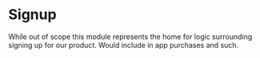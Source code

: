 # Signup

While out of scope this module represents the home for logic surrounding signing up for our product. 
Would include in app purchases and such. 
